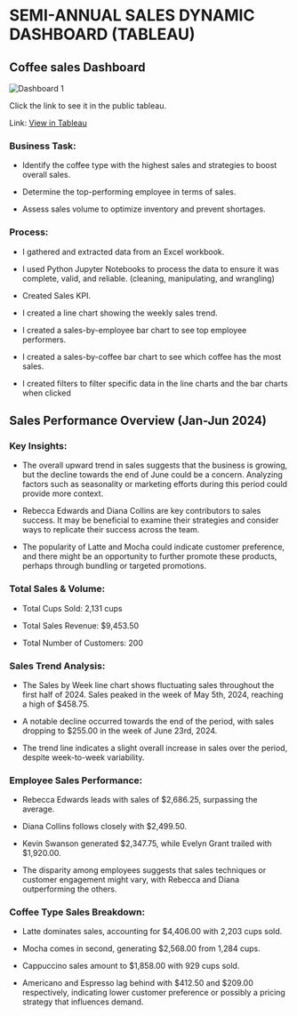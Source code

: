 # SEMI-ANNUAL SALES DYNAMIC DASHBOARD (TABLEAU)
## Coffee sales Dashboard


![Dashboard 1](https://github.com/user-attachments/assets/60c9faf9-d313-4edf-b4b9-ea483c95e097)

Click the link to see it in the public tableau.

Link: [View in Tableau](https://public.tableau.com/views/Coffee_Sales_Updated/SEMI-ANNUALSALESDASHBOARD?:language=en-US&:sid=&:redirect=auth&:display_count=n&:origin=viz_share_link)




### Business Task:



- Identify the coffee type with the highest sales and strategies to boost overall sales.

- Determine the top-performing employee in terms of sales.

- Assess sales volume to optimize inventory and prevent shortages.


### Process:



- I gathered and extracted data from an Excel workbook.

- I used Python Jupyter Notebooks to process the data to ensure it was complete, valid, and reliable. (cleaning, manipulating, and wrangling)

- Created Sales KPI.

- I created a line chart showing the weekly sales trend.

- I created a sales-by-employee bar chart to see top employee performers.

- I created a sales-by-coffee bar chart to see which coffee has the most sales.

- I created filters to filter specific data in the line charts and the bar charts when clicked





## Sales Performance Overview (Jan-Jun 2024)



### Key Insights:



- The overall upward trend in sales suggests that the business is growing, but the decline towards the end of June could be a concern. Analyzing factors such as seasonality or marketing efforts during this period could provide more context.

- Rebecca Edwards and Diana Collins are key contributors to sales success. It may be beneficial to examine their strategies and consider ways to replicate their success across the team.

- The popularity of Latte and Mocha could indicate customer preference, and there might be an opportunity to further promote these products, perhaps through bundling or targeted promotions.





### Total Sales & Volume:



- Total Cups Sold: 2,131 cups

- Total Sales Revenue: $9,453.50

- Total Number of Customers: 200





### Sales Trend Analysis:



- The Sales by Week line chart shows fluctuating sales throughout the first half of 2024. Sales peaked in the week of May 5th, 2024, reaching a high of $458.75.

- A notable decline occurred towards the end of the period, with sales dropping to $255.00 in the week of June 23rd, 2024.

- The trend line indicates a slight overall increase in sales over the period, despite week-to-week variability.





### Employee Sales Performance:



- Rebecca Edwards leads with sales of $2,686.25, surpassing the average.

- Diana Collins follows closely with $2,499.50.

- Kevin Swanson generated $2,347.75, while Evelyn Grant trailed with $1,920.00.

- The disparity among employees suggests that sales techniques or customer engagement might vary, with Rebecca and Diana outperforming the others.





### Coffee Type Sales Breakdown:



- Latte dominates sales, accounting for $4,406.00 with 2,203 cups sold.

- Mocha comes in second, generating $2,568.00 from 1,284 cups.

- Cappuccino sales amount to $1,858.00 with 929 cups sold.

- Americano and Espresso lag behind with $412.50 and $209.00 respectively, indicating lower customer preference or possibly a pricing strategy that influences demand.
